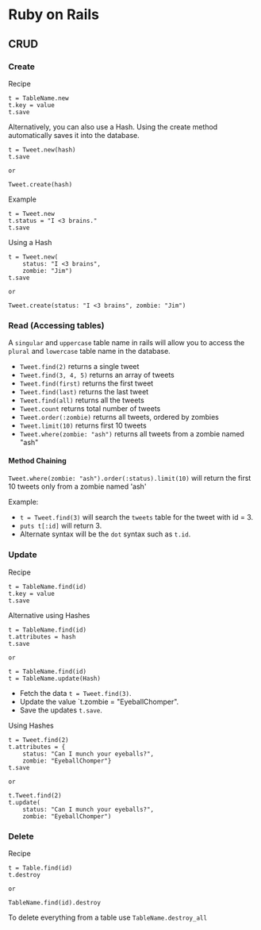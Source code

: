 # Ruby on Rails

## CRUD
### Create
Recipe
```
t = TableName.new
t.key = value
t.save
````
Alternatively, you can also use a Hash. Using the create method automatically saves it into the database.
```
t = Tweet.new(hash)
t.save

or 

Tweet.create(hash)
```
Example
```
t = Tweet.new
t.status = "I <3 brains."
t.save
```
Using a Hash 
```
t = Tweet.new(
    status: "I <3 brains",
    zombie: "Jim")
t.save

or 

Tweet.create(status: "I <3 brains", zombie: "Jim")
```
### Read (Accessing tables)
A `singular` and `uppercase` table name in rails will allow you to access the `plural` and `lowercase` table name in the database.

- `Tweet.find(2)` returns a single tweet
- `Tweet.find(3, 4, 5)` returns an array of tweets
- `Tweet.find(first)` returns the first tweet
- `Tweet.find(last)` returns the last tweet
- `Tweet.find(all)` returns all the tweets
- `Tweet.count` returns total number of tweets
- `Tweet.order(:zombie)` returns all tweets, ordered by zombies
- `Tweet.limit(10)` returns first 10 tweets
- `Tweet.where(zombie: "ash")` returns all tweets from a zombie named "ash"

#### Method Chaining
`Tweet.where(zombie: "ash").order(:status).limit(10)` will return the first 10 tweets only from a zombie named 'ash' 

Example:
- `t = Tweet.find(3)` will search the `tweets` table for the tweet with id = 3.
- `puts t[:id]` will return 3.
- Alternate syntax will be the `dot` syntax such as `t.id`.

### Update
Recipe
```
t = TableName.find(id)
t.key = value
t.save
```
Alternative using Hashes
```
t = TableName.find(id)
t.attributes = hash
t.save

or

t = TableName.find(id)
t = TableName.update(Hash)
```

- Fetch the data `t = Tweet.find(3)`.
- Update the value `t.zombie = "EyeballChomper".
- Save the updates `t.save`.

Using Hashes
```
t = Tweet.find(2)
t.attributes = {
    status: "Can I munch your eyeballs?",
    zombie: "EyeballChomper"}
t.save

or 

t.Tweet.find(2)
t.update(
    status: "Can I munch your eyeballs?",
    zombie: "EyeballChomper")
```
### Delete
Recipe
```
t = Table.find(id)
t.destroy

or 

TableName.find(id).destroy
```
To delete everything from a table use `TableName.destroy_all`